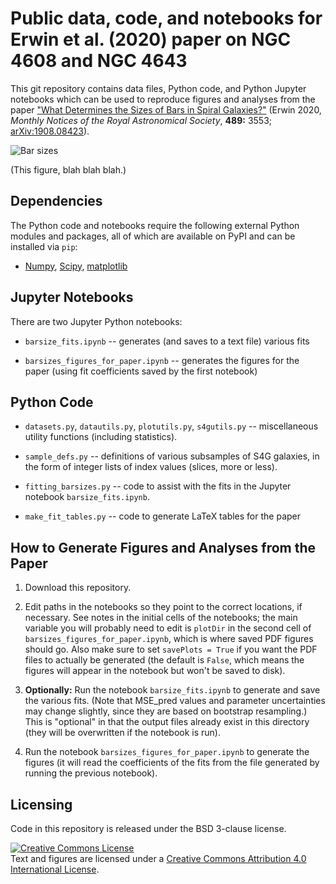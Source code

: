 # Public data, code, and notebooks for Erwin et al. (2020) paper on NGC 4608 and NGC 4643

This git repository contains data files, Python code, and Python Jupyter
notebooks which can be used to reproduce figures and analyses from the
paper ["What Determines the Sizes of Bars in Spiral
Galaxies?"](https://www.mpe.mpg.de/~erwin/temp/s4g_barsizes.pdf) (Erwin
2020, *Monthly Notices of the Royal Astronomical Society*, **489:** 3553;
[arXiv:1908.08423](https://arxiv.org/abs/1908.08423)).


![Bar sizes](./barsizes_display.png)

(This figure, blah blah blah.)

<!-- [![DOI](https://zenodo.org/badge/86151029.svg)](https://zenodo.org/badge/latestdoi/86151029) -->



## Dependencies

The Python code and notebooks require the following external Python modules and packages,
all of which are available on PyPI and can be installed via `pip`:

   * [Numpy](https://www.numpy.org), [Scipy](https://www.scipy.org), [matplotlib](https://matplotlib.org)


## Jupyter Notebooks

There are two Jupyter Python notebooks:

   * `barsize_fits.ipynb` -- generates (and saves to a text file) various fits

   * `barsizes_figures_for_paper.ipynb` -- generates the figures for the paper (using
   fit coefficients saved by the first notebook)


## Python Code

   * `datasets.py`, `datautils.py`, `plotutils.py`, `s4gutils.py` -- miscellaneous utility functions
   (including statistics).
   
   * `sample_defs.py` -- definitions of various subsamples of S4G galaxies, in the
   form of integer lists of index values (slices, more or less).
   
   * `fitting_barsizes.py` -- code to assist with the fits in the Jupyter notebook
   `barsize_fits.ipynb`.

   * `make_fit_tables.py` -- code to generate LaTeX tables for the paper


## How to Generate Figures and Analyses from the Paper

1. Download this repository.

2. Edit paths in the notebooks so they point to the correct locations, if necessary.
See notes in the initial cells of the notebooks; the main variable you will probably
need to edit is `plotDir` in the second cell of `barsizes_figures_for_paper.ipynb`,
which is where saved PDF figures should go. Also make sure to set `savePlots = True`
if you want the PDF files to actually be generated (the default is `False`, which
means the figures will appear in the notebook but won't be saved to disk).

3. **Optionally:** Run the notebook `barsize_fits.ipynb` to generate and
save the various fits. (Note that MSE_pred values and parameter
uncertainties may change slightly, since they are based on bootstrap
resampling.) This is "optional" in that the output files already exist
in this directory (they will be overwritten if the notebook is run).

4. Run the notebook `barsizes_figures_for_paper.ipynb` to generate the figures
(it will read the coefficients of the fits from the file generated by running the
previous notebook).


## Licensing

Code in this repository is released under the BSD 3-clause license.

<a rel="license" href="http://creativecommons.org/licenses/by/4.0/">
<img alt="Creative Commons License" style="border-width:0" 
src="https://i.creativecommons.org/l/by/4.0/88x31.png" /></a><br />
Text and figures are licensed under a <a rel="license" href="http://creativecommons.org/licenses/by/4.0/">Creative Commons Attribution 4.0 International License</a>.
